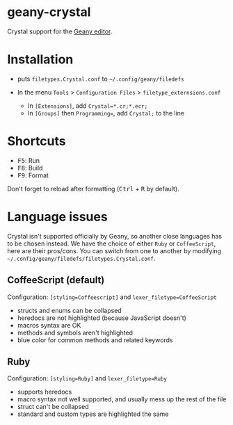 # geany-crystal

Crystal support for the [Geany editor](https://www.geany.org/).

# Installation

- puts `filetypes.Crystal.conf` to `~/.config/geany/filedefs`

- In the menu `Tools` > `Configuration Files` > `filetype_externsions.conf`
  - In `[Extensions]`, add `Crystal=*.cr;*.ecr;`
  - In `[Groups]` then `Programming=`, add `Crystal;` to the line

# Shortcuts

- <kbd>F5</kbd>: Run
- <kbd>F8</kbd>: Build
- <kbd>F9</kbd>: Format

Don't forget to reload after formatting (<kbd>Ctrl</kbd> + <kbd>R</kbd> by default).

# Language issues

Crystal isn't supported officially by Geany, so another close languages has to be chosen instead.
We have the choice of either `Ruby` or `CoffeeScript`, here are their pros/cons.
You can switch from one to another by modifying `~/.config/geany/filedefs/filetypes.Crystal.conf`.

## CoffeeScript (default)

Configuration: `[styling=Coffeescript]` and `lexer_filetype=CoffeeScript`

- structs and enums can be collapsed
- heredocs are not highlighted (because JavaScript doesn't)
- macros syntax are OK
- methods and symbols aren't highlighted
- blue color for common methods and related keywords

## Ruby

Configuration: `[styling=Ruby]` and `lexer_filetype=Ruby`

- supports heredocs
- macro syntax not well supported, and usually mess up the rest of the file
- struct can't be collapsed
- standard and custom types are highlighted the same

